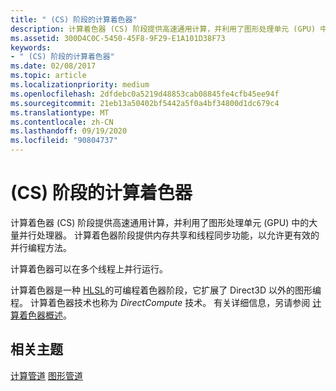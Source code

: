 ```yaml
---
title: " (CS) 阶段的计算着色器"
description: 计算着色器 (CS) 阶段提供高速通用计算，并利用了图形处理单元 (GPU) 中的大量并行处理器。
ms.assetid: 300D4C0C-5450-45F8-9F29-E1A101D38F73
keywords:
- " (CS) 阶段的计算着色器"
ms.date: 02/08/2017
ms.topic: article
ms.localizationpriority: medium
ms.openlocfilehash: 2dfdebc0a5219d48853cab08845fe4cfb45ee94f
ms.sourcegitcommit: 21eb13a50402bf5442a5f0a4bf34800d1dc679c4
ms.translationtype: MT
ms.contentlocale: zh-CN
ms.lasthandoff: 09/19/2020
ms.locfileid: "90804737"
---
```

# <a name="compute-shader-cs-stage"></a> (CS) 阶段的计算着色器

计算着色器 (CS) 阶段提供高速通用计算，并利用了图形处理单元 (GPU) 中的大量并行处理器。 计算着色器阶段提供内存共享和线程同步功能，以允许更有效的并行编程方法。

计算着色器可以在多个线程上并行运行。

计算着色器是一种 [HLSL](/windows/desktop/direct3dhlsl/dx-graphics-hlsl)的可编程着色器阶段，它扩展了 Direct3D 以外的图形编程。 计算着色器技术也称为 *DirectCompute* 技术。 有关详细信息，另请参阅 [计算着色器概述](/windows/win32/direct3d11/direct3d-11-advanced-stages-compute-shader)。

## <a name="related-topics"></a>相关主题

[计算管道](compute-pipeline.md) 
[图形管道](graphics-pipeline.md)
